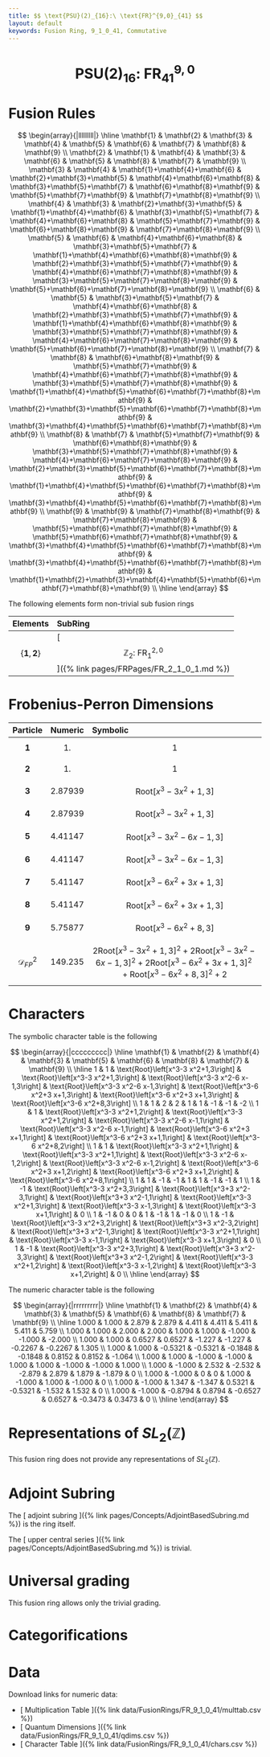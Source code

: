 ```yaml
---
title: $$ \text{PSU}(2)_{16}:\ \text{FR}^{9,0}_{41} $$
layout: default
keywords: Fusion Ring, 9_1_0_41, Commutative
---
```

# $$ \text{PSU}(2)_{16}:\ \text{FR}^{9,0}_{41} $$


# Fusion Rules

$$
\begin{array}{|lllllllll|}
\hline
 \mathbf{1} & \mathbf{2} & \mathbf{3} & \mathbf{4} & \mathbf{5} & \mathbf{6} & \mathbf{7} & \mathbf{8} & \mathbf{9} \\
 \mathbf{2} & \mathbf{1} & \mathbf{4} & \mathbf{3} & \mathbf{6} & \mathbf{5} & \mathbf{8} & \mathbf{7} & \mathbf{9} \\
 \mathbf{3} & \mathbf{4} & \mathbf{1}+\mathbf{4}+\mathbf{6} & \mathbf{2}+\mathbf{3}+\mathbf{5} & \mathbf{4}+\mathbf{6}+\mathbf{8} & \mathbf{3}+\mathbf{5}+\mathbf{7} & \mathbf{6}+\mathbf{8}+\mathbf{9} & \mathbf{5}+\mathbf{7}+\mathbf{9} & \mathbf{7}+\mathbf{8}+\mathbf{9} \\
 \mathbf{4} & \mathbf{3} & \mathbf{2}+\mathbf{3}+\mathbf{5} & \mathbf{1}+\mathbf{4}+\mathbf{6} & \mathbf{3}+\mathbf{5}+\mathbf{7} & \mathbf{4}+\mathbf{6}+\mathbf{8} & \mathbf{5}+\mathbf{7}+\mathbf{9} & \mathbf{6}+\mathbf{8}+\mathbf{9} & \mathbf{7}+\mathbf{8}+\mathbf{9} \\
 \mathbf{5} & \mathbf{6} & \mathbf{4}+\mathbf{6}+\mathbf{8} & \mathbf{3}+\mathbf{5}+\mathbf{7} & \mathbf{1}+\mathbf{4}+\mathbf{6}+\mathbf{8}+\mathbf{9} & \mathbf{2}+\mathbf{3}+\mathbf{5}+\mathbf{7}+\mathbf{9} & \mathbf{4}+\mathbf{6}+\mathbf{7}+\mathbf{8}+\mathbf{9} & \mathbf{3}+\mathbf{5}+\mathbf{7}+\mathbf{8}+\mathbf{9} & \mathbf{5}+\mathbf{6}+\mathbf{7}+\mathbf{8}+\mathbf{9} \\
 \mathbf{6} & \mathbf{5} & \mathbf{3}+\mathbf{5}+\mathbf{7} & \mathbf{4}+\mathbf{6}+\mathbf{8} & \mathbf{2}+\mathbf{3}+\mathbf{5}+\mathbf{7}+\mathbf{9} & \mathbf{1}+\mathbf{4}+\mathbf{6}+\mathbf{8}+\mathbf{9} & \mathbf{3}+\mathbf{5}+\mathbf{7}+\mathbf{8}+\mathbf{9} & \mathbf{4}+\mathbf{6}+\mathbf{7}+\mathbf{8}+\mathbf{9} & \mathbf{5}+\mathbf{6}+\mathbf{7}+\mathbf{8}+\mathbf{9} \\
 \mathbf{7} & \mathbf{8} & \mathbf{6}+\mathbf{8}+\mathbf{9} & \mathbf{5}+\mathbf{7}+\mathbf{9} & \mathbf{4}+\mathbf{6}+\mathbf{7}+\mathbf{8}+\mathbf{9} & \mathbf{3}+\mathbf{5}+\mathbf{7}+\mathbf{8}+\mathbf{9} & \mathbf{1}+\mathbf{4}+\mathbf{5}+\mathbf{6}+\mathbf{7}+\mathbf{8}+\mathbf{9} & \mathbf{2}+\mathbf{3}+\mathbf{5}+\mathbf{6}+\mathbf{7}+\mathbf{8}+\mathbf{9} & \mathbf{3}+\mathbf{4}+\mathbf{5}+\mathbf{6}+\mathbf{7}+\mathbf{8}+\mathbf{9} \\
 \mathbf{8} & \mathbf{7} & \mathbf{5}+\mathbf{7}+\mathbf{9} & \mathbf{6}+\mathbf{8}+\mathbf{9} & \mathbf{3}+\mathbf{5}+\mathbf{7}+\mathbf{8}+\mathbf{9} & \mathbf{4}+\mathbf{6}+\mathbf{7}+\mathbf{8}+\mathbf{9} & \mathbf{2}+\mathbf{3}+\mathbf{5}+\mathbf{6}+\mathbf{7}+\mathbf{8}+\mathbf{9} & \mathbf{1}+\mathbf{4}+\mathbf{5}+\mathbf{6}+\mathbf{7}+\mathbf{8}+\mathbf{9} & \mathbf{3}+\mathbf{4}+\mathbf{5}+\mathbf{6}+\mathbf{7}+\mathbf{8}+\mathbf{9} \\
 \mathbf{9} & \mathbf{9} & \mathbf{7}+\mathbf{8}+\mathbf{9} & \mathbf{7}+\mathbf{8}+\mathbf{9} & \mathbf{5}+\mathbf{6}+\mathbf{7}+\mathbf{8}+\mathbf{9} & \mathbf{5}+\mathbf{6}+\mathbf{7}+\mathbf{8}+\mathbf{9} & \mathbf{3}+\mathbf{4}+\mathbf{5}+\mathbf{6}+\mathbf{7}+\mathbf{8}+\mathbf{9} & \mathbf{3}+\mathbf{4}+\mathbf{5}+\mathbf{6}+\mathbf{7}+\mathbf{8}+\mathbf{9} & \mathbf{1}+\mathbf{2}+\mathbf{3}+\mathbf{4}+\mathbf{5}+\mathbf{6}+\mathbf{7}+\mathbf{8}+\mathbf{9} \\
\hline
\end{array}
$$


The following elements form non-trivial sub fusion rings

| Elements | SubRing |
| :------ | :------ |
| $$ \{\mathbf{1},\mathbf{2}\} $$ | [ $$ \mathbb{Z}_2:\ \text{FR}^{2,0}_{1} $$ ]({% link pages/FRPages/FR_2_1_0_1.md %}) |

# Frobenius-Perron Dimensions

| Particle | Numeric | Symbolic |
| :------ | :------ | :------ |
| $$ \mathbf{1} $$ | $$ 1. $$ | $$ 1 $$ |
| $$ \mathbf{2} $$ | $$ 1. $$ | $$ 1 $$ |
| $$ \mathbf{3} $$ | $$ 2.87939 $$ | $$ \text{Root}\left[x^3-3 x^2+1,3\right] $$ |
| $$ \mathbf{4} $$ | $$ 2.87939 $$ | $$ \text{Root}\left[x^3-3 x^2+1,3\right] $$ |
| $$ \mathbf{5} $$ | $$ 4.41147 $$ | $$ \text{Root}\left[x^3-3 x^2-6 x-1,3\right] $$ |
| $$ \mathbf{6} $$ | $$ 4.41147 $$ | $$ \text{Root}\left[x^3-3 x^2-6 x-1,3\right] $$ |
| $$ \mathbf{7} $$ | $$ 5.41147 $$ | $$ \text{Root}\left[x^3-6 x^2+3 x+1,3\right] $$ |
| $$ \mathbf{8} $$ | $$ 5.41147 $$ | $$ \text{Root}\left[x^3-6 x^2+3 x+1,3\right] $$ |
| $$ \mathbf{9} $$ | $$ 5.75877 $$ | $$ \text{Root}\left[x^3-6 x^2+8,3\right] $$ |
| $$ \mathcal{D}_{FP}^2 $$ | $$ 149.235 $$ | $$ 2 \text{Root}\left[x^3-3 x^2+1,3\right]^2+2 \text{Root}\left[x^3-3 x^2-6 x-1,3\right]^2+2 \text{Root}\left[x^3-6 x^2+3 x+1,3\right]^2+\text{Root}\left[x^3-6 x^2+8,3\right]^2+2 $$ |

# Characters

The symbolic character table is the following

$$
\begin{array}{|ccccccccc|}
\hline
 \mathbf{1} & \mathbf{2} & \mathbf{4} & \mathbf{3} & \mathbf{5} & \mathbf{6} & \mathbf{8} & \mathbf{7} & \mathbf{9} \\
\hline
 1 & 1 & \text{Root}\left[x^3-3 x^2+1,3\right] & \text{Root}\left[x^3-3 x^2+1,3\right] & \text{Root}\left[x^3-3 x^2-6 x-1,3\right] & \text{Root}\left[x^3-3 x^2-6 x-1,3\right] & \text{Root}\left[x^3-6 x^2+3 x+1,3\right] & \text{Root}\left[x^3-6 x^2+3 x+1,3\right] & \text{Root}\left[x^3-6 x^2+8,3\right] \\
 1 & 1 & 2 & 2 & 1 & 1 & -1 & -1 & -2 \\
 1 & 1 & \text{Root}\left[x^3-3 x^2+1,2\right] & \text{Root}\left[x^3-3 x^2+1,2\right] & \text{Root}\left[x^3-3 x^2-6 x-1,1\right] & \text{Root}\left[x^3-3 x^2-6 x-1,1\right] & \text{Root}\left[x^3-6 x^2+3 x+1,1\right] & \text{Root}\left[x^3-6 x^2+3 x+1,1\right] & \text{Root}\left[x^3-6 x^2+8,2\right] \\
 1 & 1 & \text{Root}\left[x^3-3 x^2+1,1\right] & \text{Root}\left[x^3-3 x^2+1,1\right] & \text{Root}\left[x^3-3 x^2-6 x-1,2\right] & \text{Root}\left[x^3-3 x^2-6 x-1,2\right] & \text{Root}\left[x^3-6 x^2+3 x+1,2\right] & \text{Root}\left[x^3-6 x^2+3 x+1,2\right] & \text{Root}\left[x^3-6 x^2+8,1\right] \\
 1 & 1 & -1 & -1 & 1 & 1 & -1 & -1 & 1 \\
 1 & -1 & \text{Root}\left[x^3-3 x^2+3,3\right] & \text{Root}\left[x^3+3 x^2-3,1\right] & \text{Root}\left[x^3+3 x^2-1,1\right] & \text{Root}\left[x^3-3 x^2+1,3\right] & \text{Root}\left[x^3-3 x-1,3\right] & \text{Root}\left[x^3-3 x+1,1\right] & 0 \\
 1 & -1 & 0 & 0 & 1 & -1 & 1 & -1 & 0 \\
 1 & -1 & \text{Root}\left[x^3-3 x^2+3,2\right] & \text{Root}\left[x^3+3 x^2-3,2\right] & \text{Root}\left[x^3+3 x^2-1,3\right] & \text{Root}\left[x^3-3 x^2+1,1\right] & \text{Root}\left[x^3-3 x-1,1\right] & \text{Root}\left[x^3-3 x+1,3\right] & 0 \\
 1 & -1 & \text{Root}\left[x^3-3 x^2+3,1\right] & \text{Root}\left[x^3+3 x^2-3,3\right] & \text{Root}\left[x^3+3 x^2-1,2\right] & \text{Root}\left[x^3-3 x^2+1,2\right] & \text{Root}\left[x^3-3 x-1,2\right] & \text{Root}\left[x^3-3 x+1,2\right] & 0 \\
\hline
\end{array}
$$

The numeric character table is the following

$$
\begin{array}{|rrrrrrrrr|}
\hline
 \mathbf{1} & \mathbf{2} & \mathbf{4} & \mathbf{3} & \mathbf{5} & \mathbf{6} & \mathbf{8} & \mathbf{7} & \mathbf{9} \\
\hline
 1.000 & 1.000 & 2.879 & 2.879 & 4.411 & 4.411 & 5.411 & 5.411 & 5.759 \\
 1.000 & 1.000 & 2.000 & 2.000 & 1.000 & 1.000 & -1.000 & -1.000 & -2.000 \\
 1.000 & 1.000 & 0.6527 & 0.6527 & -1.227 & -1.227 & -0.2267 & -0.2267 & 1.305 \\
 1.000 & 1.000 & -0.5321 & -0.5321 & -0.1848 & -0.1848 & 0.8152 & 0.8152 & -1.064 \\
 1.000 & 1.000 & -1.000 & -1.000 & 1.000 & 1.000 & -1.000 & -1.000 & 1.000 \\
 1.000 & -1.000 & 2.532 & -2.532 & -2.879 & 2.879 & 1.879 & -1.879 & 0 \\
 1.000 & -1.000 & 0 & 0 & 1.000 & -1.000 & 1.000 & -1.000 & 0 \\
 1.000 & -1.000 & 1.347 & -1.347 & 0.5321 & -0.5321 & -1.532 & 1.532 & 0 \\
 1.000 & -1.000 & -0.8794 & 0.8794 & -0.6527 & 0.6527 & -0.3473 & 0.3473 & 0 \\
\hline
\end{array}
$$

# Representations of $SL_2(\mathbb{Z})$

This fusion ring does not provide any representations of $SL_2(\mathbb{Z}).$

# Adjoint Subring

The [ adjoint subring ]({% link pages/Concepts/AdjointBasedSubring.md %}) is the ring itself.

The [ upper central series ]({% link pages/Concepts/AdjointBasedSubring.md %}) is trivial.

# Universal grading

This fusion ring allows only the trivial grading.

# Categorifications



# Data

Download links for numeric data:

* [ Multiplication Table ]({% link data/FusionRings/FR_9_1_0_41/multtab.csv %})
* [ Quantum Dimensions ]({% link data/FusionRings/FR_9_1_0_41/qdims.csv %})
* [ Character Table ]({% link data/FusionRings/FR_9_1_0_41/chars.csv %})